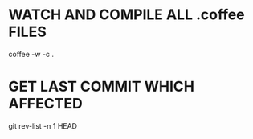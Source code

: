 # WATCH AND COMPILE ALL .coffee FILES
coffee -w -c .

# GET LAST COMMIT WHICH AFFECTED <FILE>
git rev-list -n 1 HEAD <FILE>
